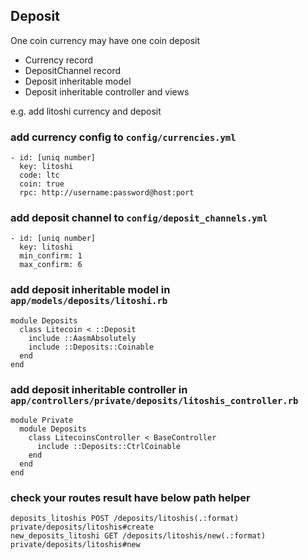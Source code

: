 ## Deposit

One coin currency may have one coin deposit

* Currency record
* DepositChannel record
* Deposit inheritable model
* Deposit inheritable controller and views

e.g. add litoshi currency and deposit

### add currency config to `config/currencies.yml`

    - id: [uniq number]
      key: litoshi
      code: ltc
      coin: true
      rpc: http://username:password@host:port

### add deposit channel to `config/deposit_channels.yml`

    - id: [uniq number]
      key: litoshi
      min_confirm: 1
      max_confirm: 6

### add deposit inheritable model in `app/models/deposits/litoshi.rb`

    module Deposits
      class Litecoin < ::Deposit
        include ::AasmAbsolutely
        include ::Deposits::Coinable
      end
    end

### add deposit inheritable controller in `app/controllers/private/deposits/litoshis_controller.rb`

    module Private
      module Deposits
        class LitecoinsController < BaseController
          include ::Deposits::CtrlCoinable
        end
      end
    end

### check your routes result have below path helper

    deposits_litoshis POST /deposits/litoshis(.:format) private/deposits/litoshis#create
    new_deposits_litoshi GET /deposits/litoshis/new(.:format) private/deposits/litoshis#new
